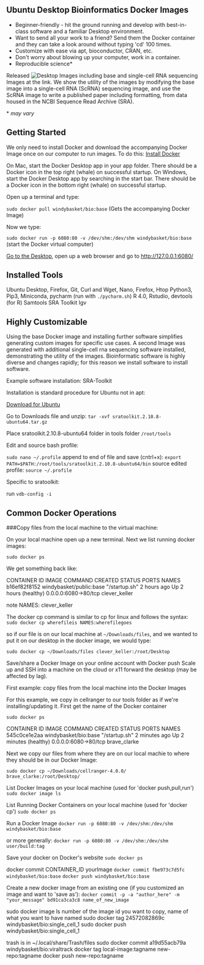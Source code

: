 ## Ubuntu Desktop Bioinformatics Docker Images

- Beginner-friendly - hit the ground running and develop with best-in-class software and a familiar Desktop environment.
- Want to send all your work to a friend? Send them the Docker container and they can take a look around without typing 'cd' 100 times.
- Customize with ease via apt, bioconductor, CRAN, etc.
- Don't worry about blowing up your computer, work in a container.
- Reproducible science*

Released ![Desktop Images](https://hub.docker.com/repository/docker/windybasket/bio/tags?page=1) including base and single-cell RNA sequencing Images at the link. We show the utility of the images by modifying the base image into a single-cell RNA (ScRNA) sequencing image, and use the ScRNA image to write a published paper including formatting, from data housed in the NCBI Sequence Read Archive (SRA).

\* *may vary*

## Getting Started

We only need to install Docker and download the accompanying Docker Image once on our computer to run images. To do this:
[Install Docker](https://docs.docker.com/get-docker/)

On Mac, start the Docker Desktop app in your app folder. There should be a Docker icon in the top right (whale) on successful startup.
On Windows, start the Docker Desktop app by searching in the start bar.  There should be a Docker icon in the bottom right (whale) on successful startup.

Open up a terminal and type:

`sudo docker pull windybasket/bio:base` (Gets the accompanying Docker Image)

Now we type:

`sudo docker run -p 6080:80 -v /dev/shm:/dev/shm windybasket/bio:base` (start the Docker virtual computer)

[Go to the Desktop](http://127.0.0.1:6080/), open up a web browser and go to http://127.0.0.1:6080/

## Installed Tools
Ubuntu Desktop, Firefox, Git, Curl and Wget, Nano, Firefox, Htop
Python3, Pip3, Miniconda, pycharm (run with `./pycharm.sh`)
R 4.0, Rstudio, devtools (for R)
Samtools
SRA Toolkit
Igv

## Highly Customizable

Using the base Docker image and installing further software simplifies generating custom images for specific use cases. A second Image was generated with additional single-cell rna sequencing software installed, demonstrating the utility of the images. Bioinformatic software is highly diverse and changes rapidly; for this reason we install software to install software.

Example software installation: SRA-Toolkit

Installation is standard procedure for Ubuntu not in apt:

[Download for Ubuntu](https://ncbi.github.io/sra-tools/install_config.html)

Go to Downloads file and unzip: `tar -xvf sratoolkit.2.10.8-ubuntu64.tar.gz`

Place sratoolkit.2.10.8-ubuntu64 folder in tools folder `/root/tools`

Edit and source bash profile:

`sudo nano ~/.profile`
append to end of file and save (cntrl+x):
`export PATH=$PATH:/root/tools/sratoolkit.2.10.8-ubuntu64/bin`
source edited profile: `source ~/.profile`

Specific to sratoolkit:

run `vdb-config -i`

## Common Docker Operations

###Copy files from the local machine to the virtual machine:

On your local machine open up a new terminal. Next we list running docker images:

`sudo docker ps`

We get something back like:

CONTAINER ID        IMAGE                           COMMAND             CREATED             STATUS                 PORTS                  NAMES
b16ef82f8152        windybasket/public:base   "/startup.sh"       2 hours ago         Up 2 hours (healthy)   0.0.0.0:6080->80/tcp   clever_keller

note NAMES: clever_keller

The docker cp command is similar to cp for linux and follows the syntax: `sudo docker cp wherefileis NAMES:wherefilegoes`

so if our file is on our local machine at `~/Downloads/files`, and we wanted to put it on our desktop in the docker image, we would type:

`sudo docker cp ~/Downloads/files clever_keller:/root/Desktop`


Save/share a Docker Image on your online account with Docker push
Scale up and SSH into a machine on the cloud or x11 forward the desktop (may be affected by lag).

First example: copy files from the local machine into the Docker Images

For this example, we copy in cellranger to our tools folder as if we're installing/updating it.
First get the name of the Docker container

`sudo docker ps`

CONTAINER ID        IMAGE                     COMMAND             CREATED             STATUS                   PORTS                  NAMES
545c0ce1e2aa        windybasket/bio:base   "/startup.sh"       2 minutes ago       Up 2 minutes (healthy)   0.0.0.0:6080->80/tcp   brave_clarke

Next we copy our files from where they are on our local machie to where they should be in our Docker Image:

`sudo docker cp ~/Downloads/cellranger-4.0.0/ brave_clarke:/root/Desktop/`



List Docker Images on your local machine (used for 'docker push,pull,run')
`sudo docker image ls`

List Running Docker Containers on your local machine (used for 'docker cp')
`sudo docker ps`





Run a Docker Image
`docker run -p 6080:80 -v /dev/shm:/dev/shm windybasket/bio:base`

or more generally:
`docker run -p 6080:80 -v /dev/shm:/dev/shm user/build:tag`

Save your docker on Docker's website
`sudo docker ps`

docker commit CONTAINER_ID yourImage
`docker commit fbe973c7d5fc windybasket/bio:base`
`docker push windybasket/bio:base`

Create a new docker image from an existing one (if you customized an image and want to 'save as'):
`docker commit -p -a "author_here" -m "your_message" bd91ca3ca3c8 name_of_new_image`

sudo docker image ls
number of the image id you want to copy, name of what you want to have named
sudo docker tag 24572082869c windybasket/bio:single_cell_1
sudo docker push windybasket/bio:single_cell_1


trash is in ~/.local/share/Trash/files
sudo docker commit a19d55acb79a windybasket/bio:viraltrack
docker tag local-image:tagname new-repo:tagname
docker push new-repo:tagname
